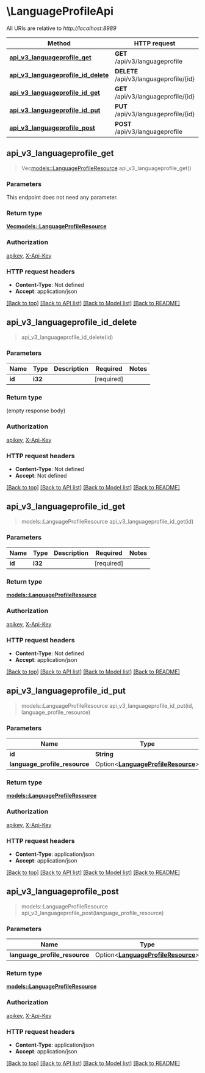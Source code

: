 # \LanguageProfileApi

All URIs are relative to *http://localhost:8989*

Method | HTTP request | Description
------------- | ------------- | -------------
[**api_v3_languageprofile_get**](LanguageProfileApi.md#api_v3_languageprofile_get) | **GET** /api/v3/languageprofile | 
[**api_v3_languageprofile_id_delete**](LanguageProfileApi.md#api_v3_languageprofile_id_delete) | **DELETE** /api/v3/languageprofile/{id} | 
[**api_v3_languageprofile_id_get**](LanguageProfileApi.md#api_v3_languageprofile_id_get) | **GET** /api/v3/languageprofile/{id} | 
[**api_v3_languageprofile_id_put**](LanguageProfileApi.md#api_v3_languageprofile_id_put) | **PUT** /api/v3/languageprofile/{id} | 
[**api_v3_languageprofile_post**](LanguageProfileApi.md#api_v3_languageprofile_post) | **POST** /api/v3/languageprofile | 



## api_v3_languageprofile_get

> Vec<models::LanguageProfileResource> api_v3_languageprofile_get()


### Parameters

This endpoint does not need any parameter.

### Return type

[**Vec<models::LanguageProfileResource>**](LanguageProfileResource.md)

### Authorization

[apikey](../README.md#apikey), [X-Api-Key](../README.md#X-Api-Key)

### HTTP request headers

- **Content-Type**: Not defined
- **Accept**: application/json

[[Back to top]](#) [[Back to API list]](../README.md#documentation-for-api-endpoints) [[Back to Model list]](../README.md#documentation-for-models) [[Back to README]](../README.md)


## api_v3_languageprofile_id_delete

> api_v3_languageprofile_id_delete(id)


### Parameters


Name | Type | Description  | Required | Notes
------------- | ------------- | ------------- | ------------- | -------------
**id** | **i32** |  | [required] |

### Return type

 (empty response body)

### Authorization

[apikey](../README.md#apikey), [X-Api-Key](../README.md#X-Api-Key)

### HTTP request headers

- **Content-Type**: Not defined
- **Accept**: Not defined

[[Back to top]](#) [[Back to API list]](../README.md#documentation-for-api-endpoints) [[Back to Model list]](../README.md#documentation-for-models) [[Back to README]](../README.md)


## api_v3_languageprofile_id_get

> models::LanguageProfileResource api_v3_languageprofile_id_get(id)


### Parameters


Name | Type | Description  | Required | Notes
------------- | ------------- | ------------- | ------------- | -------------
**id** | **i32** |  | [required] |

### Return type

[**models::LanguageProfileResource**](LanguageProfileResource.md)

### Authorization

[apikey](../README.md#apikey), [X-Api-Key](../README.md#X-Api-Key)

### HTTP request headers

- **Content-Type**: Not defined
- **Accept**: application/json

[[Back to top]](#) [[Back to API list]](../README.md#documentation-for-api-endpoints) [[Back to Model list]](../README.md#documentation-for-models) [[Back to README]](../README.md)


## api_v3_languageprofile_id_put

> models::LanguageProfileResource api_v3_languageprofile_id_put(id, language_profile_resource)


### Parameters


Name | Type | Description  | Required | Notes
------------- | ------------- | ------------- | ------------- | -------------
**id** | **String** |  | [required] |
**language_profile_resource** | Option<[**LanguageProfileResource**](LanguageProfileResource.md)> |  |  |

### Return type

[**models::LanguageProfileResource**](LanguageProfileResource.md)

### Authorization

[apikey](../README.md#apikey), [X-Api-Key](../README.md#X-Api-Key)

### HTTP request headers

- **Content-Type**: application/json
- **Accept**: application/json

[[Back to top]](#) [[Back to API list]](../README.md#documentation-for-api-endpoints) [[Back to Model list]](../README.md#documentation-for-models) [[Back to README]](../README.md)


## api_v3_languageprofile_post

> models::LanguageProfileResource api_v3_languageprofile_post(language_profile_resource)


### Parameters


Name | Type | Description  | Required | Notes
------------- | ------------- | ------------- | ------------- | -------------
**language_profile_resource** | Option<[**LanguageProfileResource**](LanguageProfileResource.md)> |  |  |

### Return type

[**models::LanguageProfileResource**](LanguageProfileResource.md)

### Authorization

[apikey](../README.md#apikey), [X-Api-Key](../README.md#X-Api-Key)

### HTTP request headers

- **Content-Type**: application/json
- **Accept**: application/json

[[Back to top]](#) [[Back to API list]](../README.md#documentation-for-api-endpoints) [[Back to Model list]](../README.md#documentation-for-models) [[Back to README]](../README.md)

